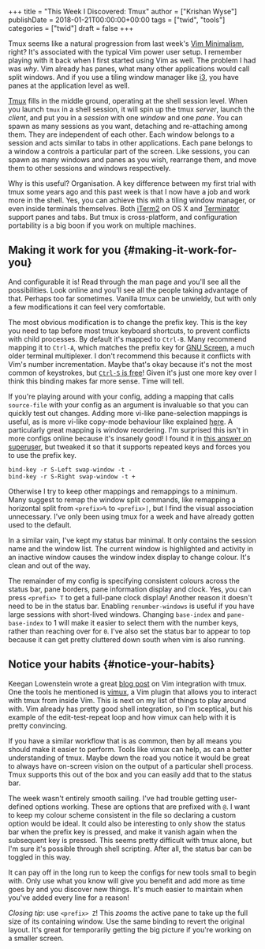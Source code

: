 +++
title = "This Week I Discovered: Tmux"
author = ["Krishan Wyse"]
publishDate = 2018-01-21T00:00:00+00:00
tags = ["twid", "tools"]
categories = ["twid"]
draft = false
+++

Tmux seems like a natural progression from last week's [Vim Minimalism](/posts/twid-vim-minimalism), right?
It's associated with the typical Vim power user setup. I remember playing with
it back when I first started using Vim as well. The problem I had was _why_. Vim
already has panes, what many other applications would call split windows. And if
you use a tiling window manager like [i3](https://i3wm.org/), you have panes at the application level
as well.

[Tmux](https://github.com/tmux/tmux/wiki) fills in the middle ground, operating at the shell session level. When you
launch `tmux` in a shell session, it will spin up the tmux _server_, launch the
_client_, and put you in a _session_ with one _window_ and one _pane_. You can
spawn as many sessions as you want, detaching and re-attaching among them. They
are independent of each other. Each window belongs to a session and acts similar
to tabs in other applications. Each pane belongs to a window a controls a
particular part of the screen. Like sessions, you can spawn as many windows and
panes as you wish, rearrange them, and move them to other sessions and windows
respectively.

Why is this useful? Organisation. A key difference between my first trial with
tmux some years ago and this past week is that I now have a job and work more in
the shell. Yes, you can achieve this with a tiling window manager, or even
inside terminals themselves. Both [iTerm2](https://www.iterm2.com/) on OS X and [Terminator](https://gnometerminator.blogspot.co.uk/p/introduction.html) support panes
and tabs. But tmux is cross-platform, and configuration portability is a big
boon if you work on multiple machines.


## Making it work for you {#making-it-work-for-you}

And configurable it is! Read through the man page and you'll see all the
possibilities. Look online and you'll see all the people taking advantage of
that. Perhaps too far sometimes. Vanilla tmux can be unwieldy, but with only a
few modifications it can feel very comfortable.

The most obvious modification is to change the prefix key. This is the key you
need to tap before most tmux keyboard shortcuts, to prevent conflicts with child
processes. By default it's mapped to `Ctrl-B`. Many recommend mapping it to
`Ctrl-A`, which matches the prefix key for [GNU Screen](https://www.gnu.org/software/screen/), a much older terminal
multiplexer. I don't recommend this because it conflicts with Vim's number
incrementation. Maybe that's okay because it's not the most common of
keystrokes, but [`Ctrl-S` is free](http://vim.wikia.com/wiki/Unused%5Fkeys)! Given it's just one more key over I think this
binding makes far more sense. Time will tell.

If you're playing around with your config, adding a mapping that calls
`source-file` with your config as an argument is invaluable so that you can
quickly test out changes. Adding more vi-like pane-selection mappings is useful,
as is more vi-like copy-mode behaviour like explained [here](https://sanctum.geek.nz/arabesque/vi-mode-in-tmux/).  A particularly
great mapping is window reordering. I'm surprised this isn't in more configs
online because it's insanely good! I found it in [this answer on superuser](https://superuser.com/a/552493), but
tweaked it so that it supports repeated keys and forces you to use the prefix
key.

```tmux
bind-key -r S-Left swap-window -t -
bind-key -r S-Right swap-window -t +
```

Otherwise I try to keep other mappings and remappings to a minimum. Many suggest
to remap the window split commands, like remapping a horizontal split from
`<prefix>%` to `<prefix>|`, but I find the visual association unnecessary. I've
only been using tmux for a week and have already gotten used to the default.

In a similar vain, I've kept my status bar minimal. It only contains the session
name and the window list. The current window is highlighted and activity in an
inactive window causes the window index display to change colour. It's clean and
out of the way.

The remainder of my config is specifying consistent colours across the status
bar, pane borders, pane information display and clock. Yes, you can press
`<prefix> T` to get a full-pane clock display! Another reason it doesn't need to
be in the status bar. Enabling `renumber-windows` is useful if you have large
sessions with short-lived windows. Changing `base-index` and `pane-base-index`
to 1 will make it easier to select them with the number keys, rather than
reaching over for `0`. I've also set the status bar to appear to top because it
can get pretty cluttered down south when vim is also running.


## Notice your habits {#notice-your-habits}

Keegan Lowenstein wrote a great [blog post](https://blog.bugsnag.com/tmux-and-vim/) on Vim integration with tmux. One the
tools he mentioned is [vimux](https://github.com/benmills/vimux), a Vim plugin that allows you to interact with tmux
from inside Vim. This is next on my list of things to play around with. Vim
already has pretty good shell integration, so I'm sceptical, but his example of
the edit-test-repeat loop and how vimux can help with it is pretty convincing.

If you have a similar workflow that is as common, then by all means you should
make it easier to perform. Tools like vimux can help, as can a better
understanding of tmux. Maybe down the road you notice it would be great to
always have on-screen vision on the output of a particular shell process. Tmux
supports this out of the box and you can easily add that to the status bar.

The week wasn't entirely smooth sailing. I've had trouble getting user-defined
options working. These are options that are prefixed with `@`. I want to keep my
colour scheme consistent in the file so declaring a custom option would be
ideal. It could also be interesting to only show the status bar when the prefix
key is pressed, and make it vanish again when the subsequent key is
pressed. This seems pretty difficult with tmux alone, but I'm sure it's possible
through shell scripting.  After all, the status bar can be toggled in this way.

It can pay off in the long run to keep the configs for new tools small to begin
with. Only use what you know will give you benefit and add more as time goes by
and you discover new things. It's much easier to maintain when you've added
every line for a reason!

_Closing tip_: use `<prefix> Z`! This _zooms_ the active pane to take up the
full size of its containing window. Use the same binding to revert the original
layout. It's great for temporarily getting the big picture if you're working on
a smaller screen.
